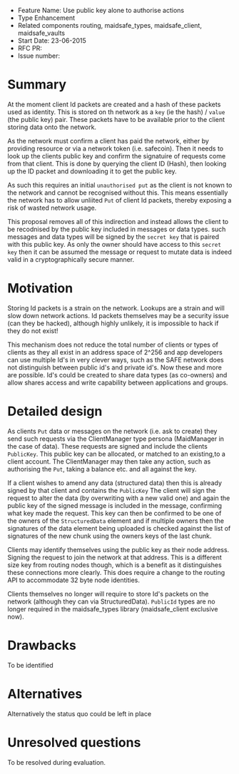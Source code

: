 - Feature Name: Use public key alone to authorise actions 
- Type Enhancement
- Related components routing, maidsafe_types, maidsafe_client, maidsafe_vaults
- Start Date: 23-06-2015
- RFC PR: 
- Issue number: 

# Summary

At the moment client Id packets are created and a hash of these packets used as identity.
This is stored on th network as a `key` (ie the hash) / `value` (the public key) pair.
These packets have to be available prior to the client storing data onto the network. 

As the network must confirm a client has paid the network, either by providing resource
or via a network token (i.e. safecoin). Then it needs to look up the clients public key 
and confirm the signatuire of requests come from that client. This is done by querying 
the client ID (Hash), then looking up the ID packet and downloading it to get the public key.

As such this requires an initial `unauthorised put` as the client is not known to the 
network and cannot be recognised without this. This means essentially the network has to 
allow unliited `Put` of client Id packets, thereby exposing a risk of wasted network usage.

This proposal removes all of this indirection and instead allows the client to be recodnised
by the public key included in messages or data types. such messages and data types will be 
signed by the `secret key` that is paired with this public key. As only the owner should have
access to this `secret key` then it can be assumed the message or request to mutate data is 
indeed valid in a cryptographically secure manner.

# Motivation

Storing Id packets is a strain on the network. Lookups are a strain and will slow down
network actions. Id packets themselves may be a security issue (can they be hacked), although
highly unlikely, it is impossible to hack if they do not exist! 

This mechanism does not reduce the total number of clients or types of clients as they all exist 
in an address space of 2^256 and app developers can use multiple Id's in very clever ways, such 
as the SAFE network does not distinguish between public id's and private id's. Now these and more are possible.
Id's could be created to share data types (as co-owners) and allow shares access and write capability
between applications and groups. 

# Detailed design

As clients `Put` data or messages on the network (i.e. ask to create) they send such requests via the 
ClientManager type persona (MaidManager in the case of data). These requests are signed and include the
clients `PublicKey`. This public key can be allocated, or matched to an existing,to a client account. 
The ClientManager may then take any action, such as authorising the `Put`, taking a balance etc. and all against the key. 

If a client wishes to amend any data (structured data) then this is already signed by that client and contains the 
`PublicKey` The client will sign the request to alter the data (by overwriting with a new valid one) and again
the public key of the signed message is included in the message, confirming what key made the request. This key
can then be confirmed to be one of the owners of the `StructuredData` element and if multiple owners
then the signatures of the data element being uploaded is checked against the list of signatures of the new chunk
using the owners keys of the last chunk. 

Clients may identify themselves using the public key as their node address. Signing the request to join the network 
at that address. This is a different size key from routing nodes though, which is a benefit as it distinguishes these
connections more clearly. This does require a change to the routing API to accommodate 32 byte node identities.

Clients themselves no longer will require to store Id's packets on the network (although they can via StructuredData).
`PublicId` types are no longer required in the maidsafe_types library (maidsafe_client exclusive now).

# Drawbacks

To be identified

# Alternatives

Alternatively the status quo could be left in place

# Unresolved questions

To be resolved during evaluation.
